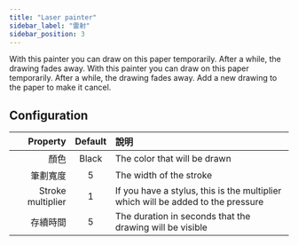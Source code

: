 ```yaml
---
title: "Laser painter"
sidebar_label: "雷射"
sidebar_position: 3
---
```



With this painter you can draw on this paper temporarily. After a while, the drawing fades away. With this painter you can draw on this paper temporarily. After a while, the drawing fades away. Add a new drawing to the paper to make it cancel.

## Configuration

|          Property | Default | 說明                                                                               |
| -----------------:|:-------:|:-------------------------------------------------------------------------------- |
|                顏色 |  Black  | The color that will be drawn                                                     |
|              筆劃寬度 |    5    | The width of the stroke                                                          |
| Stroke multiplier |    1    | If you have a stylus, this is the multiplier which will be added to the pressure |
|              存續時間 |    5    | The duration in seconds that the drawing will be visible                         |
